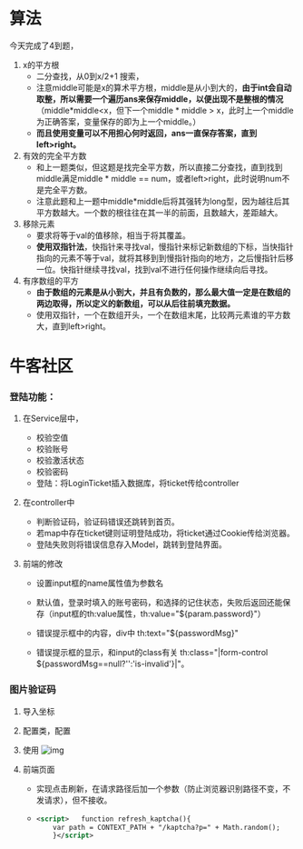 # 算法

今天完成了4到题，

1. x的平方根
   * 二分查找，从0到x/2+1 搜索，
   * 注意middle可能是x的算术平方根，middle是从小到大的，**由于int会自动取整，所以需要一个遍历ans来保存middle，以便出现不是整根的情况**（middle*middle<x，但下一个middle * middle > x，此时上一个middle为正确答案，变量保存的即为上一个middle。）
   * **而且使用变量可以不用担心何时返回，ans一直保存答案，直到left>right。**
2. 有效的完全平方数
   * 和上一题类似，但这题是找完全平方数，所以直接二分查找，直到找到middle满足middle * middle == num，或者left>right，此时说明num不是完全平方数。
   * 注意此题和上一题中middle*middle后将其强转为long型，因为越往后其平方数越大。一个数的根往往在其一半的前面，且数越大，差距越大。
3. 移除元素
   * 要求将等于val的值移除，相当于将其覆盖。
   * **使用双指针法**，快指针来寻找val，慢指针来标记新数组的下标，当快指针指向的元素不等于val，就将其移到到慢指针指向的地方，之后慢指针后移一位。快指针继续寻找val，找到val不进行任何操作继续向后寻找。
4. 有序数组的平方
   * **由于数组的元素是从小到大，并且有负数的，那么最大值一定是在数组的两边取得，所以定义的新数组，可以从后往前填充数据。**
   * 使用双指针，一个在数组开头，一个在数组末尾，比较两元素谁的平方数大，直到left>right。

# 牛客社区

### 登陆功能：

1. 在Service层中，

   * 校验空值
   * 校验账号
   * 校验激活状态
   * 校验密码
   * 登陆：将LoginTicket插入数据库，将ticket传给controller

2. 在controller中

   * 判断验证码，验证码错误还跳转到首页。
   * 若map中存在ticket键则证明登陆成功，将ticket通过Cookie传给浏览器。
   * 登陆失败则将错误信息存入Model，跳转到登陆界面。

3. 前端的修改

   * 设置input框的name属性值为参数名

   * 默认值，登录时填入的账号密码，和选择的记住状态，失败后返回还能保存（input框的th:value属性，th:value="${param.password}"）
   * 错误提示框中的内容，div中 th:text="${passwordMsg}"
   * 错误提示框的显示，和input的class有关 th:class="|form-control ${passwordMsg==null?'':'is-invalid'}|"。

### 图片验证码

1. 导入坐标

2. 配置类，配置

3. 使用 ![img](https://api2.mubu.com/v3/document_image/b2679043-0de3-4236-a18f-2c905e929ec2-15745773.jpg) 

4. 前端页面

   * 实现点击刷新，在请求路径后加一个参数（防止浏览器识别路径不变，不发请求），但不接收。

   * ```xml
     <script>   function refresh_kaptcha(){      
         var path = CONTEXT_PATH + "/kaptcha?p=" + Math.random();      $("#kaptcha").attr("src",path);   
         }</script>
     ```















